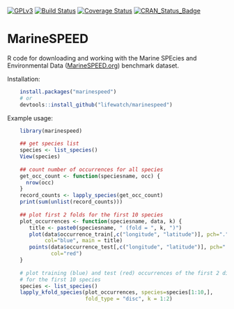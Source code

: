 [![GPLv3](https://img.shields.io/badge/license-GPLv3-blue.svg)](https://github.com/lifewatch/marinespeed/blob/master/LICENSE.md)
[![Build Status](https://travis-ci.org/lifewatch/marinespeed.svg?branch=master)](https://travis-ci.org/lifewatch/marinespeed)
[![Coverage Status](http://codecov.io/github/lifewatch/marinespeed/coverage.svg?branch=master)](http://codecov.io/github/lifewatch/marinespeed?branch=master)
[![CRAN_Status_Badge](http://www.r-pkg.org/badges/version/marinespeed)](https://CRAN.R-project.org/package=marinespeed)

# MarineSPEED
R code for downloading and working with the Marine SPEcies and Environmental Data ([MarineSPEED.org](http://MarineSPEED.org)) benchmark dataset.

Installation:

```R
    install.packages("marinespeed")
    # or 
    devtools::install_github("lifewatch/marinespeed")
```

Example usage:

```R
    library(marinespeed)
    
    ## get species list
    species <- list_species()
    View(species)
    
    ## count number of occurrences for all species 
    get_occ_count <- function(speciesname, occ) {
      nrow(occ)
    }
    record_counts <- lapply_species(get_occ_count)
    print(sum(unlist(record_counts)))
    
    ## plot first 2 folds for the first 10 species
    plot_occurrences <- function(speciesname, data, k) {
       title <- paste0(speciesname, " (fold = ", k, ")")
       plot(data$occurrence_train[,c("longitude", "latitude")], pch=".", 
            col="blue", main = title)
       points(data$occurrence_test[,c("longitude", "latitude")], pch=".", 
              col="red")
    }
    
    # plot training (blue) and test (red) occurrences of the first 2 disc folds 
    # for the first 10 species
    species <- list_species()
    lapply_kfold_species(plot_occurrences, species=species[1:10,],
                         fold_type = "disc", k = 1:2)
```
